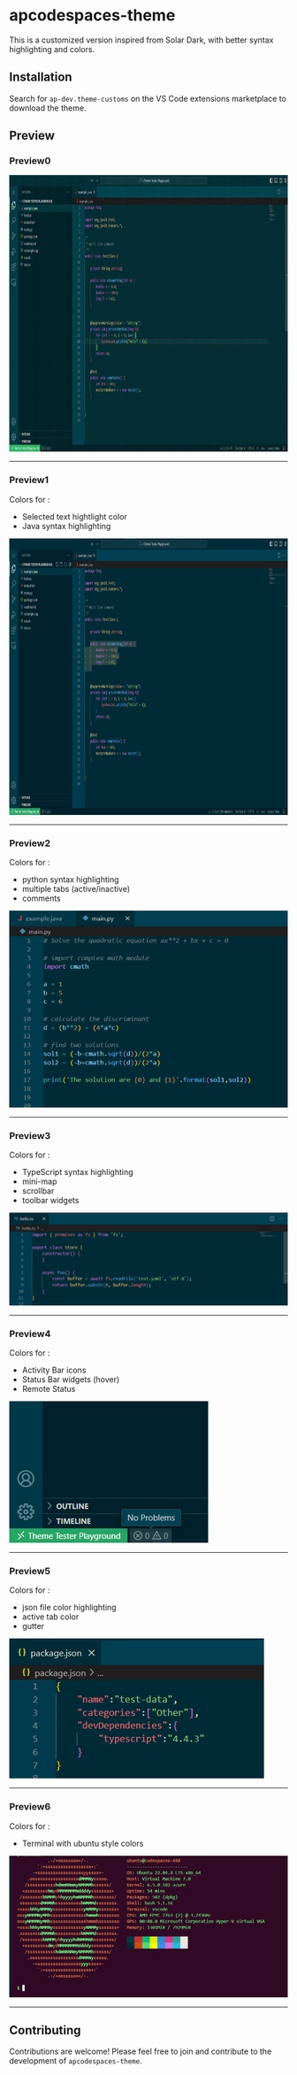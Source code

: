

# apcodespaces-theme

This is a customized version inspired from Solar Dark, with better syntax highlighting and colors.

## Installation

Search for	`ap-dev.theme-customs` on the VS Code extensions marketplace to download the theme.

## Preview

### Preview0 

<img alt = "theme colors" src = "src/entirewindoe_cmdpalette.gif" width = "1024" height = "500">

---
### Preview1
Colors for :
+ Selected text hightlight color
+ Java syntax highlighting

<img alt = "theme preview for java (entire window)" src = "src/java_full_window.png" width = "1024" height = "500">

---
### Preview2
Colors for : 
+ python syntax highlighting
+ multiple tabs (active/inactive)
+ comments

<img alt ="Theme preview for python file" src = "src/python_multitab.png" width = "512" height = "356">

---
### Preview3
Colors for : 
+ TypeScript syntax highlighting
+ mini-map
+ scrollbar
+ toolbar widgets

![Theme preview for typescript file](src/typescript.png)

---
### Preview4
Colors for :
+ Activity Bar icons
+ Status Bar widgets (hover)
+ Remote Status

![Theme preview for status bar](src/status_bar.png)

---
### Preview5
Colors for :
+ json file color highlighting 
+ active tab color
+ gutter

![Theme preview for json file](src/json_file.png)

---
### Preview6
Colors for :
+ Terminal with ubuntu style colors

<img alt ="Theme preview for terminal colors" src = "src/terminal_colors.png" width="526" height="256">

---


## Contributing

Contributions are welcome! Please feel free to join and contribute to the development of `apcodespaces-theme`.
